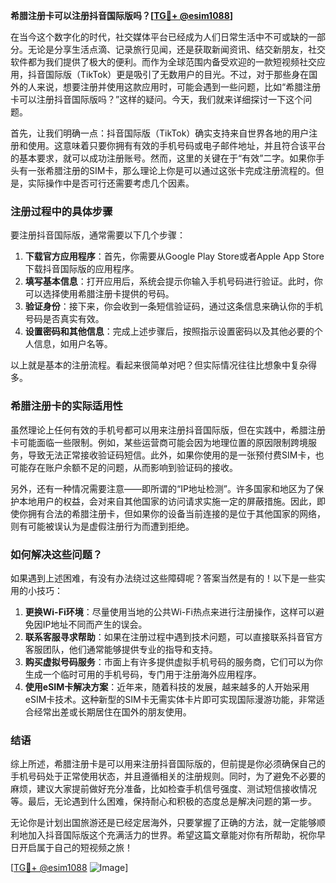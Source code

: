 **希腊注册卡可以注册抖音国际版吗？[[TG💪+ @esim1088](https://t.me/s/esim1088)]**

在当今这个数字化的时代，社交媒体平台已经成为人们日常生活中不可或缺的一部分。无论是分享生活点滴、记录旅行见闻，还是获取新闻资讯、结交新朋友，社交软件都为我们提供了极大的便利。而作为全球范围内备受欢迎的一款短视频社交应用，抖音国际版（TikTok）更是吸引了无数用户的目光。不过，对于那些身在国外的人来说，想要注册并使用这款应用时，可能会遇到一些问题，比如“希腊注册卡可以注册抖音国际版吗？”这样的疑问。今天，我们就来详细探讨一下这个问题。

首先，让我们明确一点：抖音国际版（TikTok）确实支持来自世界各地的用户注册和使用。这意味着只要你拥有有效的手机号码或电子邮件地址，并且符合该平台的基本要求，就可以成功注册账号。然而，这里的关键在于“有效”二字。如果你手头有一张希腊注册的SIM卡，那么理论上你是可以通过这张卡完成注册流程的。但是，实际操作中是否可行还需要考虑几个因素。

### 注册过程中的具体步骤

要注册抖音国际版，通常需要以下几个步骤：

1. **下载官方应用程序**：首先，你需要从Google Play Store或者Apple App Store下载抖音国际版的应用程序。
2. **填写基本信息**：打开应用后，系统会提示你输入手机号码进行验证。此时，你可以选择使用希腊注册卡提供的号码。
3. **验证身份**：接下来，你会收到一条短信验证码，通过这条信息来确认你的手机号码是否真实有效。
4. **设置密码和其他信息**：完成上述步骤后，按照指示设置密码以及其他必要的个人信息，如用户名等。

以上就是基本的注册流程。看起来很简单对吧？但实际情况往往比想象中复杂得多。

### 希腊注册卡的实际适用性

虽然理论上任何有效的手机号都可以用来注册抖音国际版，但在实践中，希腊注册卡可能面临一些限制。例如，某些运营商可能会因为地理位置的原因限制跨境服务，导致无法正常接收验证码短信。此外，如果你使用的是一张预付费SIM卡，也可能存在账户余额不足的问题，从而影响到验证码的接收。

另外，还有一种情况需要注意——即所谓的“IP地址检测”。许多国家和地区为了保护本地用户的权益，会对来自其他国家的访问请求实施一定的屏蔽措施。因此，即使你拥有合法的希腊注册卡，但如果你的设备当前连接的是位于其他国家的网络，则有可能被误认为是虚假注册行为而遭到拒绝。

### 如何解决这些问题？

如果遇到上述困难，有没有办法绕过这些障碍呢？答案当然是有的！以下是一些实用的小技巧：

1. **更换Wi-Fi环境**：尽量使用当地的公共Wi-Fi热点来进行注册操作，这样可以避免因IP地址不同而产生的误会。
2. **联系客服寻求帮助**：如果在注册过程中遇到技术问题，可以直接联系抖音官方客服团队，他们通常能够提供专业的指导和支持。
3. **购买虚拟号码服务**：市面上有许多提供虚拟手机号码的服务商，它们可以为你生成一个临时可用的手机号码，专门用于注册海外应用程序。
4. **使用eSIM卡解决方案**：近年来，随着科技的发展，越来越多的人开始采用eSIM卡技术。这种新型的SIM卡无需实体卡片即可实现国际漫游功能，非常适合经常出差或长期居住在国外的朋友使用。

### 结语

综上所述，希腊注册卡是可以用来注册抖音国际版的，但前提是你必须确保自己的手机号码处于正常使用状态，并且遵循相关的注册规则。同时，为了避免不必要的麻烦，建议大家提前做好充分准备，比如检查手机信号强度、测试短信接收情况等。最后，无论遇到什么困难，保持耐心和积极的态度总是解决问题的第一步。

无论你是计划出国旅游还是已经定居海外，只要掌握了正确的方法，就一定能够顺利地加入抖音国际版这个充满活力的世界。希望这篇文章能对你有所帮助，祝你早日开启属于自己的短视频之旅！

[[TG💪+ @esim1088](https://t.me/s/esim1088) ![Image](https://i.postimg.cc/4NQfJmqS/Snipaste-2025-05-13-00-14-12.png)]